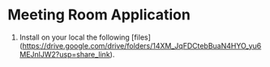 # Meeting Room Application
1. Install on your local the following [files] (https://drive.google.com/drive/folders/14XM_JqFDCtebBuaN4HYO_yu6MEJnlJW2?usp=share_link).

